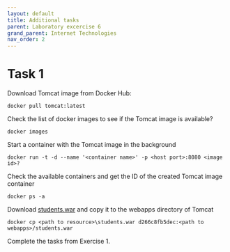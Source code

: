 ```yaml
---
layout: default
title: Additional tasks
parent: Laboratory excercise 6
grand_parent: Internet Technologies
nav_order: 2
---
```


# Task 1

Download Tomcat image from Docker Hub:

```
docker pull tomcat:latest
```

Check the list of docker images to see if the Tomcat image is available?

```
docker images
```

Start a container with the Tomcat image in the background

```
docker run -t -d --name '<container name>' -p <host port>:8080 <image id>?
```

Check the available containers and get the ID of the created Tomcat image container

```
docker ps -a
```

Download [students.war](../../../assets/students.war) and copy it to the webapps directory of Tomcat

```
docker cp <path to resource>\students.war d266c8fb5dec:<path to webapps>/students.war
```

Complete the tasks from Exercise 1.

